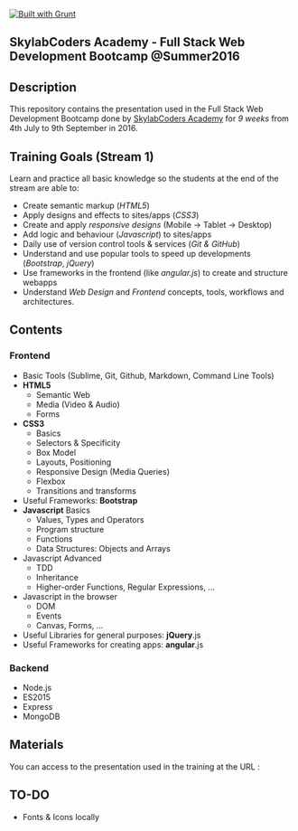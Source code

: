 [![Built with Grunt](https://cdn.gruntjs.com/builtwith.png)](http://gruntjs.com/)

## SkylabCoders Academy - Full Stack Web Development Bootcamp @Summer2016

## Description ##

This repository contains the presentation used in the Full Stack Web Development Bootcamp done by [SkylabCoders Academy](http://www.skylabcoders.com/es/) for _9 weeks_ from 4th July to 9th September in 2016.

## Training Goals (Stream 1) ##

Learn and practice all basic knowledge so the students at the end of the stream are able to:

- Create semantic markup (_HTML5_)
- Apply designs and effects to sites/apps (_CSS3_)
- Create and apply _responsive designs_ (Mobile -> Tablet -> Desktop)
- Add logic and behaviour (_Javascript_) to sites/apps
- Daily use of version control tools & services (_Git & GitHub_)
- Understand and use popular tools to speed up developments (_Bootstrap_, _jQuery_)
- Use frameworks in the frontend (like _angular.js_) to create and structure webapps
- Understand _Web Design_ and _Frontend_ concepts, tools, workflows and architectures.

## Contents ##

### Frontend

- Basic Tools (Sublime, Git, Github, Markdown, Command Line Tools)
- **HTML5**
    + Semantic Web
    + Media (Video & Audio) 
    + Forms
- **CSS3**
    + Basics    
    + Selectors & Specificity
    + Box Model 
    + Layouts, Positioning
    + Responsive Design (Media Queries)
    + Flexbox
    + Transitions and transforms
- Useful Frameworks: **Bootstrap**
- **Javascript** Basics
    + Values, Types and Operators
    + Program structure
    + Functions
    + Data Structures: Objects and Arrays
- Javascript Advanced
    + TDD
    + Inheritance
    + Higher-order Functions, Regular Expressions, ...
- Javascript in the browser
    + DOM
    + Events
    + Canvas, Forms, ...
- Useful Libraries for general purposes: **jQuery**.js
- Useful Frameworks for creating apps: **angular**.js

### Backend

- Node.js
- ES2015
- Express
- MongoDB

## Materials ##

You can access to the presentation used in the training at the URL : 

## TO-DO ##

- Fonts & Icons locally